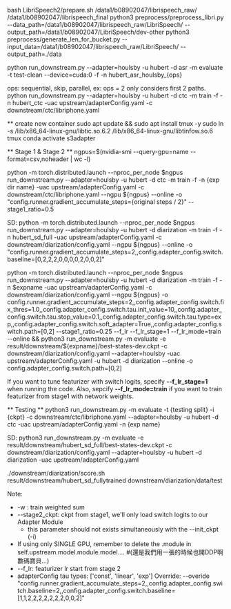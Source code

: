bash LibriSpeech2/prepare.sh /data1/b08902047/librispeech_raw/ /data1/b08902047/librispeech_final
python3 preprocess/preprocess_libri.py --data_path=/data1/b08902047/librispeech_raw/LibriSpeech/ --output_path=/data1/b08902047/LibriSpeech/dev-other
python3 preprocess/generate_len_for_bucket.py --input_data=/data1/b08902047/librispeech_raw/LibriSpeech/ --output_path=./data

python run_downstream.py --adapter=houlsby -u hubert -d asr -m evaluate -t test-clean --device=cuda:0 -f -n hubert_asr_houlsby_{ops}

ops: sequential, skip, parallel, ex: ops = 2 only considers first 2 paths.
python run_downstream.py --adapter=houlsby -u hubert -d ctc -m train -f -n hubert_ctc -uac upstream/adapterConfig.yaml -c downstream/ctc/libriphone.yaml

** create new container
sudo apt update && sudo apt install tmux -y
sudo ln -s /lib/x86_64-linux-gnu/libtic.so.6.2 /lib/x86_64-linux-gnu/libtinfow.so.6
tmux
conda activate s3adapter


** Stage 1 & Stage 2 **
ngpus=$(nvidia-smi --query-gpu=name --format=csv,noheader | wc -l)

python -m torch.distributed.launch --nproc_per_node $ngpus run_downstream.py --adapter=houlsby -u hubert -d ctc -m train -f -n {exp dir name} -uac upstream/adapterConfig.yaml -c downstream/ctc/libriphone.yaml --ngpu ${ngpus} --online -o "config.runner.gradient_accumulate_steps={original steps / 2}" --stage1_ratio=0.5

SD:
python -m torch.distributed.launch --nproc_per_node $ngpus run_downstream.py --adapter=houlsby -u hubert -d diarization -m train -f -n hubert_sd_full -uac upstream/adapterConfig.yaml -c downstream/diarization/config.yaml --ngpu ${ngpus} --online -o "config.runner.gradient_accumulate_steps=2,,config.adapter_config.switch.baseline=[0,2,2,2,0,0,0,0,2,0,0,2]"

python -m torch.distributed.launch --nproc_per_node $ngpus run_downstream.py --adapter=houlsby -u hubert -d diarization -m train -f -n $expname -uac upstream/adapterConfig.yaml -c downstream/diarization/config.yaml --ngpu ${ngpus} -o config.runner.gradient_accumulate_steps=2,,config.adapter_config.switch.fix_thres=1.0,,config.adapter_config.switch.tau.init_value=10,,config.adapter_config.switch.tau.stop_value=0.1,,config.adapter_config.switch.tau.type=exp,,config.adapter_config.switch.soft_adapter=True,,config.adapter_config.switch.path=[0,2] --stage1_ratio=0.25 --f_lr --f_lr_stage=1 --f_lr_mode=train --online && python3 run_downstream.py -m evaluate -e result/downstream/${expname}/best-states-dev.ckpt -c downstream/diarization/config.yaml --adapter=houlsby -uac upstream/adapterConfig.yaml -u hubert -d diarization --online -o config.adapter_config.switch.path=[0,2]

If you want to tune featurizer with switch logits, specify **--f_lr_stage=1** when running the code.
Also, sepcify **--f_lr_mode=train** if you want to train featurizer from stage1 with network weights.

** Testing **
python3 run_downstream.py -m evaluate -t {testing split} -i {ckpt} -c downstream/ctc/libriphone.yaml --adapter=houlsby -u hubert -d ctc -uac upstream/adapterConfig.yaml -n {exp name}

SD:
python3 run_downstream.py -m evaluate -e result/downstream/hubert_sd_full/best-states-dev.ckpt -c downstream/diarization/config.yaml --adapter=houlsby -u hubert -d diarization -uac upstream/adapterConfig.yaml

./downstream/diarization/score.sh result/downstream/hubert_sd_fullytrained downstream/diarization/data/test

Note: 
* -w : train weighted sum
* --stage2_ckpt: ckpt from stage1, we'll only load switch logits to our Adapter Module
    * this parameter should not exists simultaneously with the --init_ckpt (-i)
* If using only SINGLE GPU, remember to delete the .module in self.upstream.model.module.model.... #(還是我們用一張的時候也開DDP啊數碼寶貝...)
* --f_lr: featurizer lr start from stage 2
* adapterConfig tau types: ['const', 'linear', 'exp']
Override:
--overide "config.runner.gradient_accumulate_steps=2,,config.adapter_config.switch.baseline=2,,config.adapter_config.switch.baseline=[1,1,2,2,2,2,2,2,2,0,0,2]"